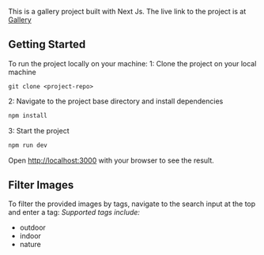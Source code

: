 This is a gallery project built with  Next Js. The live link to the project is at [Gallery](https://gallery-lyart.vercel.app/)
## Getting Started

To run the project locally on your machine:
1: Clone the project on your local machine
```
git clone <project-repo>
```
2: Navigate to the project base directory and install dependencies

```bash
npm install
```
3: Start the project
```bash
npm run dev
```

Open [http://localhost:3000](http://localhost:3000) with your browser to see the result.


## Filter Images

To filter the provided images by tags, navigate to the search input at the top and enter a tag:
*Supported tags include:*
- outdoor
- indoor
- nature

<!-- https://docs.google.com/forms/u/0/d/e/1FAIpQLSe-SIZ2Bk9w5BnNbEYATj2UzRRsDkgeKZe1r7UeLlNTsegPhQ/formResponse -->
